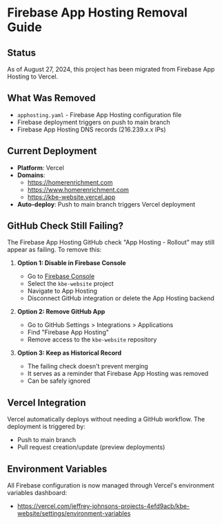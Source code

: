# Firebase App Hosting Removal Guide

## Status
As of August 27, 2024, this project has been migrated from Firebase App Hosting to Vercel.

## What Was Removed
- `apphosting.yaml` - Firebase App Hosting configuration file
- Firebase deployment triggers on push to main branch
- Firebase App Hosting DNS records (216.239.x.x IPs)

## Current Deployment
- **Platform**: Vercel
- **Domains**: 
  - https://homerenrichment.com
  - https://www.homerenrichment.com
  - https://kbe-website.vercel.app
- **Auto-deploy**: Push to main branch triggers Vercel deployment

## GitHub Check Still Failing?
The Firebase App Hosting GitHub check "App Hosting - Rollout" may still appear as failing. To remove this:

1. **Option 1: Disable in Firebase Console**
   - Go to [Firebase Console](https://console.firebase.google.com)
   - Select the `kbe-website` project
   - Navigate to App Hosting
   - Disconnect GitHub integration or delete the App Hosting backend

2. **Option 2: Remove GitHub App**
   - Go to GitHub Settings > Integrations > Applications
   - Find "Firebase App Hosting" 
   - Remove access to the `kbe-website` repository

3. **Option 3: Keep as Historical Record**
   - The failing check doesn't prevent merging
   - It serves as a reminder that Firebase App Hosting was removed
   - Can be safely ignored

## Vercel Integration
Vercel automatically deploys without needing a GitHub workflow. The deployment is triggered by:
- Push to main branch
- Pull request creation/update (preview deployments)

## Environment Variables
All Firebase configuration is now managed through Vercel's environment variables dashboard:
- https://vercel.com/jeffrey-johnsons-projects-4efd9acb/kbe-website/settings/environment-variables